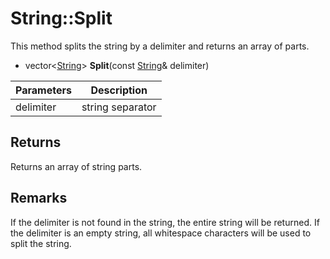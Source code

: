 # String::Split #
This method splits the string by a delimiter and returns an array of parts.

- vector<[String](String.md)\> **Split**(const [String](String.md)& delimiter)

| Parameters | Description |
|---|---|
| delimiter | string separator |

## Returns ##
Returns an array of string parts.

## Remarks ##
If the delimiter is not found in the string, the entire string will be returned. If the delimiter is an empty string, all whitespace characters will be used to split the string.